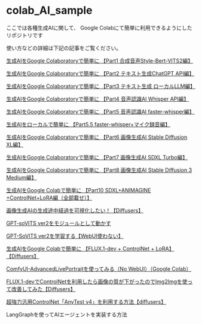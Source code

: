 # colab_AI_sample

ここでは各種生成AIに関して、
Google Colabにて簡単に利用できるようにしたリポジトリです　

使い方などの詳細は下記の記事をご覧ください。


[生成AIをGoogle Colaboratoryで簡単に 【Part1 合成音声Style-Bert-VITS2編】](https://zenn.dev/asap/articles/7bdb20dcb5cc56)

[生成AIをGoogle Colaboratoryで簡単に  【Part2 テキスト生成ChatGPT API編】](https://zenn.dev/asap/articles/f410dd5d407652)

[生成AIをGoogle Colaboratoryで簡単に  【Part3 テキスト生成 ローカルLLM編】](https://zenn.dev/asap/articles/8c3d5164d14f6e)

[生成AIをGoogle Colaboratoryで簡単に  【Part4 音声認識AI Whisper API編】](https://zenn.dev/asap/articles/ecaa5631e42195)

[生成AIをGoogle Colaboratoryで簡単に  【Part5 音声認識AI faster-whisper編】](https://zenn.dev/asap/articles/ba8fcb1880165e)

[生成AIをローカルで簡単に  【Part5.5 faster-whisper+マイク録音編】](https://zenn.dev/asap/articles/2c0d421e68ef16)

[生成AIをGoogle Colaboratoryで簡単に 【Part6 画像生成AI Stable Diffusion XL編】](https://zenn.dev/asap/articles/e4791be54f90ce)

[生成AIをGoogle Colaboratoryで簡単に 【Part7 画像生成AI SDXL Turbo編】](https://zenn.dev/asap/articles/ed58a6899c1c26)

[生成AIをGoogle Colaboratoryで簡単に 【Part8 画像生成AI Stable Diffusion 3 Medium編】](https://zenn.dev/asap/articles/6f6ca9aa0513d8)

[生成AIをGoogle Colabで簡単に 【Part10 SDXL+ANIMAGINE +ControlNet+LoRA編（全部載せ）】](https://zenn.dev/asap/articles/aa856819e2a722)

[画像生成AIの生成途中経過を可視化したい！【Diffusers】](https://zenn.dev/asap/articles/7940b17be86da7)

[GPT-soVITS ver2をモジュールとして動かす](https://zenn.dev/asap/articles/964a7d863d8896)

[GPT-SoVITS ver2を学習する【WebUI使わない】](https://zenn.dev/asap/articles/e64c6fce28e0f0)

[生成AIをGoogle Colabで簡単に 【FLUX.1-dev + ControlNet + LoRA】【Diffusers】](https://zenn.dev/asap/articles/e4c199cecf1836)

[ComfyUI-AdvancedLivePortraitを使ってみる（No WebUI）（Google Colab）](https://zenn.dev/asap/articles/c0a1b82a10f0e2)

[FLUX.1-devでControlNetを利用したら画像の質が下がったのでImg2Imgを使って改善してみた【Diffusers】](https://zenn.dev/asap/articles/912d6de879d006)

[超強力汎用ControlNet「AnyTest v4」を利用する方法【diffusers】](https://zenn.dev/asap/articles/c08dffa41bec03)

LangGraphを使ってAIエージェントを実装する方法

